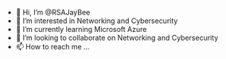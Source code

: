 - 👋 Hi, I’m @RSAJayBee
- 👀 I’m interested in Networking and Cybersecurity
- 🌱 I’m currently learning Microsoft Azure
- 💞️ I’m looking to collaborate on Networking and Cybersecurity
- 📫 How to reach me ...

<!---
RSAJayBee/RSAJayBee is a ✨ special ✨ repository because its `README.md` (this file) appears on your GitHub profile.
You can click the Preview link to take a look at your changes.
--->
